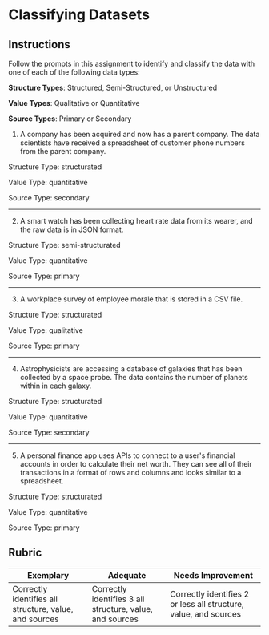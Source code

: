 # Classifying Datasets

## Instructions

Follow the prompts in this assignment to identify and classify the data with one of each of the following data types:

**Structure Types**: Structured, Semi-Structured, or Unstructured

**Value Types**: Qualitative or Quantitative 

**Source Types**: Primary or Secondary

1. A company has been acquired and now has a parent company. The data scientists have received a spreadsheet of customer phone numbers from the parent company. 

Structure Type: structurated

Value Type: quantitative

Source Type: secondary

---

2. A smart watch has been collecting heart rate data from its wearer, and the raw data is in JSON format.

Structure Type: semi-structurated

Value Type: quantitative

Source Type: primary

---

3. A workplace survey of employee morale that is stored in a CSV file. 

Structure Type: structurated

Value Type: qualitative

Source Type: primary

---

4. Astrophysicists are accessing a database of galaxies that has been collected by a space probe. The data contains the number of planets within in each galaxy.

Structure Type: structurated

Value Type: quantitative

Source Type: secondary

---

5. A personal finance app uses APIs to connect to a user's financial accounts in order to calculate their net worth. They can see all of their transactions in a format of rows and columns and looks similar to a spreadsheet.

Structure Type: structurated

Value Type: quantitative

Source Type: primary

## Rubric

Exemplary | Adequate | Needs Improvement
--- | --- | -- |
Correctly identifies all structure, value, and sources |Correctly identifies 3 all structure, value, and sources|Correctly identifies 2 or less all structure, value, and sources|
